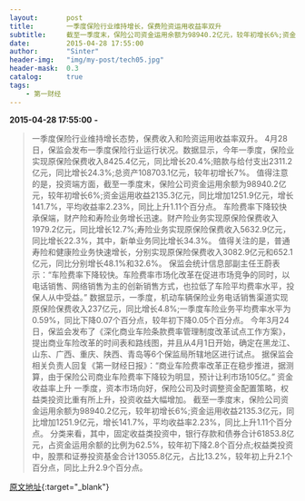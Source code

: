 ```yaml
---
layout:       post
title:        一季度保险行业维持增长，保费险资运用收益率双升
subtitle:     截至一季度末，保险公司资金运用余额为98940.2亿元，较年初增长6%;资金运用收益2135.3亿元，同比增长141.7%。
date:         2015-04-28 17:55:00
author:       "Sinter"
header-img:   "img/my-post/tech05.jpg"
header-mask:  0.3
catalog:      true
tags:
    - 第一财经
---
```


**2015-04-28 17:55:00**  **-**

> 一季度保险行业维持增长态势，保费收入和险资运用收益率双升。
4月28日，保监会发布一季度保险行业运行状况。数据显示，今年一季度，保险业实现原保险保费收入8425.4亿元，同比增长20.4%;赔款与给付支出2311.2亿元，同比增长24.3%;总资产108703.1亿元，较年初增长7%。
值得注意的是，投资端方面，截至一季度末，保险公司资金运用余额为98940.2亿元，较年初增长6%;资金运用收益2135.3亿元，同比增加1251.9亿元，增长141.7%，平均收益率2.23%，同比上升1.11个百分点。
车险费率下降较快
承保端，财产险和寿险业务增长迅速。财产险业务实现原保险保费收入1979.2亿元，同比增长12.7%;寿险业务实现原保险保费收入5632.9亿元，同比增长22.3%，其中，新单业务同比增长34.3%。
值得关注的是，普通寿险和健康险业务快速增长，分别实现原保险保费收入3082.9亿元和652.1亿元，同比分别增长48.1%和32.6%。
保监会统计信息部副主任王蔚表示：“车险费率下降较快。车险费率市场化改革在促进市场竞争的同时，以电话销售、网络销售为主的创新销售方式，也拉低了车险平均费率水平，投保人从中受益。”
数据显示，一季度，机动车辆保险业务电话销售渠道实现原保险保费收入237亿元，同比增长4.8%;一季度车险业务平均费率水平为0.59%，同比下降0.07个百分点，较年初下降0.05个百分点。
今年3月24日，保监会发布了《深化商业车险条款费率管理制度改革试点工作方案》，提出商业车险改革的时间表和路线图，并且从4月1日开始，确定在黑龙江、山东、广西、重庆、陕西、青岛等6个保监局所辖地区进行试点。
据保监会相关负责人回复《第一财经日报》：“商业车险费率改革正在稳步推进，据测算，由于保险公司商业车险费率下降较为明显，预计让利市场105亿。”
资金收益率上升
一季度，资本市场向好，保险公司及时调整资金配置策略，权益类投资比重有所上升，投资收益大幅增加。
截至一季度末，保险公司资金运用余额为98940.2亿元，较年初增长6%;资金运用收益2135.3亿元，同比增加1251.9亿元，增长141.7%，平均收益率2.23%，同比上升1.11个百分点。
分类来看，其中，固定收益类投资中，银行存款和债券合计61853.8亿元，占资金运用余额的比例为62.5%，较年初下降2.8个百分点;权益类投资中，股票和证券投资基金合计13055.8亿元，占比13.2%，较年初上升2.1个百分点，同比上升2.9个百分点。


[原文地址](http://www.yicai.com/news/4611760.html){:target="_blank"}


